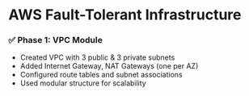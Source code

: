 # AWS Fault-Tolerant Infrastructure

### ✅ Phase 1: VPC Module
- Created VPC with 3 public & 3 private subnets
- Added Internet Gateway, NAT Gateways (one per AZ)
- Configured route tables and subnet associations
- Used modular structure for scalability